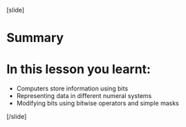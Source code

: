 
[slide]
# Summary


# In this lesson you learnt:

- Computers store information using bits
- Representing data in different numeral systems
- Modifying bits using bitwise operators and simple masks

[/slide]